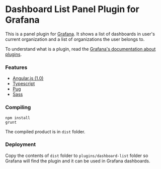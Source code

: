 # Dashboard List Panel Plugin for Grafana
This is a panel plugin for [Grafana](http://grafana.org/). It shows a list of dashboards in user's current organization and a list of organizations
the user belongs to.

To understand what is a plugin, read the [Grafana's documentation about plugins](http://docs.grafana.org/plugins/development/).

### Features
* [Angular.js (1.0)](https://angularjs.org/)
* [Typescript](https://www.typescriptlang.org/)
* [Pug](https://pugjs.org/api/getting-started.html)
* [Sass](http://sass-lang.com/)

### Compiling
```
npm install
grunt
```
The compiled product is in ``dist`` folder.

### Deployment
Copy the contents of ``dist`` folder to ``plugins/dashboard-list`` folder so Grafana will find the plugin and it can be used in Grafana dashboards.
